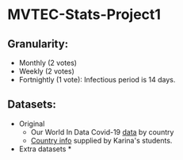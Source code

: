 # MVTEC-Stats-Project1

## Granularity:
 * Monthly (2 votes)
 * Weekly (2 votes)
 * Fortnightly (1 vote): Infectious period is 14 days.

## Datasets:
 * Original
    * Our World In Data Covid-19 [data](https://github.com/arixha/MVTEC-Stats-Project1/blob/main/owid-covid-data-131120.xlsx) by country
    * [Country info](country-info.xlsx) supplied by Karina's students.
 * Extra datasets
    * 
